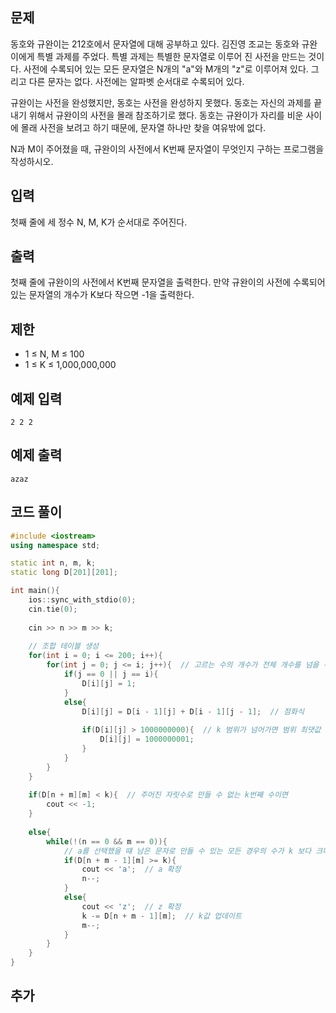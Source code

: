 ## 문제 
동호와 규완이는 212호에서 문자열에 대해 공부하고 있다. 김진영 조교는 동호와 규완이에게 특별 과제를 주었다. 특별 과제는 특별한 문자열로 이루어 진 사전을 만드는 것이다. 사전에 수록되어 있는 모든 문자열은 N개의 "a"와 M개의 "z"로 이루어져 있다. 그리고 다른 문자는 없다. 사전에는 알파벳 순서대로 수록되어 있다.

규완이는 사전을 완성했지만, 동호는 사전을 완성하지 못했다. 동호는 자신의 과제를 끝내기 위해서 규완이의 사전을 몰래 참조하기로 했다. 동호는 규완이가 자리를 비운 사이에 몰래 사전을 보려고 하기 때문에, 문자열 하나만 찾을 여유밖에 없다.

N과 M이 주어졌을 때, 규완이의 사전에서 K번째 문자열이 무엇인지 구하는 프로그램을 작성하시오.
## 입력
첫째 줄에 세 정수 N, M, K가 순서대로 주어진다.


## 출력
첫째 줄에 규완이의 사전에서 K번째 문자열을 출력한다. 만약 규완이의 사전에 수록되어 있는 문자열의 개수가 K보다 작으면 -1을 출력한다.

## 제한
- 1 ≤ N, M ≤ 100
- 1 ≤ K ≤ 1,000,000,000
## 예제 입력 
```
2 2 2
```

## 예제 출력  
```
azaz
```
## 코드 풀이
```c++
#include <iostream>
using namespace std;

static int n, m, k;
static long D[201][201];

int main(){
    ios::sync_with_stdio(0);
    cin.tie(0);
    
    cin >> n >> m >> k;
    
    // 조합 테이블 생성
    for(int i = 0; i <= 200; i++){
        for(int j = 0; j <= i; j++){  // 고르는 수의 개수가 전체 개수를 넘을 수 없음
            if(j == 0 || j == i){
                D[i][j] = 1;
            }
            else{
                D[i][j] = D[i - 1][j] + D[i - 1][j - 1];  // 점화식
                
                if(D[i][j] > 1000000000){  // k 범위가 넘어가면 범위 최댓값 저장
                    D[i][j] = 1000000001;
                }
            }
        }
    }
    
    if(D[n + m][m] < k){  // 주어진 자릿수로 만들 수 없는 k번째 수이면
        cout << -1;
    }
    
    else{
        while(!(n == 0 && m == 0)){
            // a를 선택했을 떄 남은 문자로 만들 수 있는 모든 경우의 수가 k 보다 크다면
            if(D[n + m - 1][m] >= k){
                cout << 'a';  // a 확정
                n--;
            }
            else{
                cout << 'z';  // z 확정
                k -= D[n + m - 1][m];  // k값 업데이트
                m--;
            }
        }
    }
}
```
## 추가
